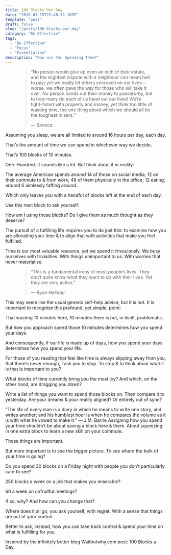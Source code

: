 ```yaml
---
title: 100 Blocks Per Day
date: "2019-01-15T22:40:32.169Z"
template: "post"
draft: false
slug: "/posts/100-blocks-per-day"
category: "Be Effective"
tags:
  - "Be Effective"
  - "Focus"
  - "Essentialism"
description: "How are You Spending Them?"
---
```



<figure>
	<blockquote>
		<p>“No person would give up even an inch of their estate, and the slightest dispute with a neighbour can mean hell to pay; yet we easily let others encroach on our lives — worse, we often pave the way for those who will take it over.
    No person hands out their money to passers-by, but to how many do each of us hand out our lives! We’re tight-fisted with property and money, yet think too little of wasting time, the one thing about which we should all be the toughest misers.”</p>
		<footer>
			<cite>— Seneca</cite>
		</footer>
	</blockquote>
</figure>



Assuming you sleep, we are all limited to around 16 hours per day, each day.

That’s the amount of time we can spend in whichever way we decide.

That’s 100 blocks of 10 minutes.

One. Hundred. It sounds like a lot. But think about it in reality:

The average American spends around 14 of those on social media; 12 on their commute to & from work; 48 of them physically in the office; 12 eating; around 6 aimlessly faffing around.

Which only leaves you with a handful of blocks left at the end of each day.

Use this next block to ask yourself:

How am I using those blocks? Do I give them as much thought as they deserve?

The pursuit of a fulfilling life requires you to do just this: to examine how you are allocating your time & to align that with activities that make you feel fulfilled.

Time is our most valuable resource, yet we spend it frivoulously. We busy ourselves with trivialities. With things unimportant to us. With worries that never materialise.



<figure>
	<blockquote>
		<p>“This is a fundamental irony of most people’s lives. They don’t quite know what they want to do with their lives. Yet they are very active.”</p>
		<footer>
			<cite>— Ryan Holiday</cite>
		</footer>
	</blockquote>
</figure>


This may seem like the usual generic self-help advice, but it is not. It is important to recognise this profound, yet simple, point:

That wasting 10 minutes here, 10 minutes there is not, in itself, problematic.

But how you approach spend those 10 minutes determines how you spend your days.

And consequently, if our life is made up of days, how you spend your days determines how you spend your life.

For those of you reading that feel like time is always slipping away from you, that there’s never enough, I ask you to stop. To stop & to think about what it is that is important to you?

What blocks of time currently bring you the most joy? And which, on the other hand, are dragging you down?

Write a list of things you want to spend those blocks on. Then compare it to yesterday. Are your dreams & your reality aligned? Or entirely out of sync?

“The life of every man is a diary in which he means to write one story, and writes another; and his humblest hour is when he compares the volume as it is with what he vowed to make it.”
— J.M. Barrie
Assigning how you spend your time shouldn’t be about saving a block here & there. About squeezing in one extra block to learn a new skill on your commute.

Those things are important.

But more important is to see the bigger picture. To see where the bulk of your time is going?

Do you spend 30 blocks on a Friday night with people you don’t particularly care to see?

250 blocks a week on a job that makes you miserable?

60 a week on unfruitful meetings?

If so, why? And how can you change that?

Where does it all go, you ask yourself, with regret. With a sense that things are out of your control.

Better to ask, instead, how you can take back control & spend your time on what is fulfilling for you.


Inspired by the infinitely better blog Waitbutwhy.com post: 100 Blocks a Day.
